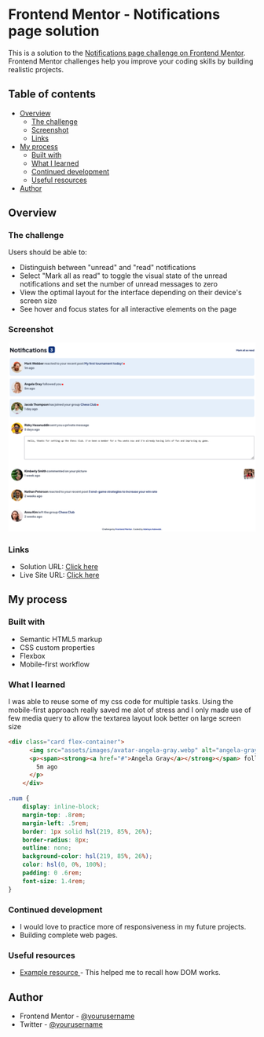 # Frontend Mentor - Notifications page solution

This is a solution to the [Notifications page challenge on Frontend Mentor](https://www.frontendmentor.io/challenges/notifications-page-DqK5QAmKbC). Frontend Mentor challenges help you improve your coding skills by building realistic projects. 

## Table of contents

- [Overview](#overview)
  - [The challenge](#the-challenge)
  - [Screenshot](#screenshot)
  - [Links](#links)
- [My process](#my-process)
  - [Built with](#built-with)
  - [What I learned](#what-i-learned)
  - [Continued development](#continued-development)
  - [Useful resources](#useful-resources)
- [Author](#author)

## Overview

### The challenge

Users should be able to:

- Distinguish between "unread" and "read" notifications
- Select "Mark all as read" to toggle the visual state of the unread notifications and set the number of unread messages to zero
- View the optimal layout for the interface depending on their device's screen size
- See hover and focus states for all interactive elements on the page

### Screenshot

![](./screenshot.png)


### Links

- Solution URL: [Click here](https://github.com/LivingHopeDev/notifications-page-main)
- Live Site URL: [Click here](https://livinghopedev.github.io/notifications-page-main/)

## My process

### Built with

- Semantic HTML5 markup
- CSS custom properties
- Flexbox
- Mobile-first workflow


### What I learned

I was able to reuse some of my css code for multiple tasks. Using the mobile-first approach really saved me alot of stress and I only made use of few media query to allow the textarea layout look better on large screen size



```html
<div class="card flex-container">
      <img src="assets/images/avatar-angela-gray.webp" alt="angela-gray picture">
      <p><span><strong><a href="#">Angela Gray</a></strong></span> followed you <span class="dot"></span><br>
        5m ago
      </p>
    </div>
```
```css
.num {
    display: inline-block;
    margin-top: .8rem;
    margin-left: .5rem;
    border: 1px solid hsl(219, 85%, 26%);
    border-radius: 8px;
    outline: none;
    background-color: hsl(219, 85%, 26%);
    color: hsl(0, 0%, 100%);
    padding: 0 .6rem;
    font-size: 1.4rem;
}
```


### Continued development
- I would love to practice more of responsiveness in my future projects. 
- Building complete web pages.



### Useful resources

- [Example resource ](https://www.w3schools.com/js/js_htmldom_css.asp) - This helped me to recall how DOM works. 



## Author

- Frontend Mentor - [@yourusername](https://www.frontendmentor.io/profile/livinghopedev)
- Twitter - [@yourusername](https://www.twitter.com/adewobiadetayo)



